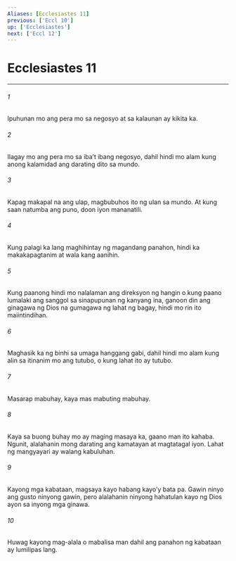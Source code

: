 ```yaml
---
Aliases: [Ecclesiastes 11]
previous: ['Eccl 10']
up: ['Ecclesiastes']
next: ['Eccl 12']
---
```

# Ecclesiastes 11

***

###### 1
Ipuhunan mo ang pera mo sa negosyo at sa kalaunan ay kikita ka. 

###### 2
Ilagay mo ang pera mo sa ibaʼt ibang negosyo, dahil hindi mo alam kung anong kalamidad ang darating dito sa mundo. 

###### 3
Kapag makapal na ang ulap, magbubuhos ito ng ulan sa mundo. At kung saan natumba ang puno, doon iyon mananatili. 

###### 4
Kung palagi ka lang maghihintay ng magandang panahon, hindi ka makakapagtanim at wala kang aanihin. 

###### 5
Kung paanong hindi mo nalalaman ang direksyon ng hangin o kung paano lumalaki ang sanggol sa sinapupunan ng kanyang ina, ganoon din ang ginagawa ng Dios na gumagawa ng lahat ng bagay, hindi mo rin ito maiintindihan. 

###### 6
Maghasik ka ng binhi sa umaga hanggang gabi, dahil hindi mo alam kung alin sa itinanim mo ang tutubo, o kung lahat ito ay tutubo. 

###### 7
Masarap mabuhay, kaya mas mabuting mabuhay. 

###### 8
Kaya sa buong buhay mo ay maging masaya ka, gaano man ito kahaba. Ngunit, alalahanin mong darating ang kamatayan at magtatagal iyon. Lahat ng mangyayari ay walang kabuluhan. 

###### 9
Kayong mga kabataan, magsaya kayo habang kayoʼy bata pa. Gawin ninyo ang gusto ninyong gawin, pero alalahanin ninyong hahatulan kayo ng Dios ayon sa inyong mga ginawa. 

###### 10
Huwag kayong mag-alala o mabalisa man dahil ang panahon ng kabataan ay lumilipas lang.
